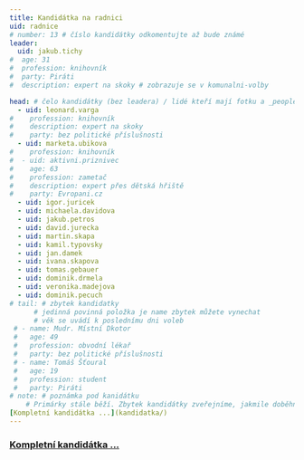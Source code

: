 ```yaml
---
title: Kandidátka na radnici
uid: radnice
# number: 13 # číslo kandidátky odkomentujte až bude známé
leader:
  uid: jakub.tichy
#  age: 31
#  profession: knihovník
#  party: Piráti
#  description: expert na skoky # zobrazuje se v komunalni-volby

head: # čelo kandidátky (bez leadera) / lidé kteří mají fotku a _people/jmeno.md
  - uid: leonard.varga
#    profession: knihovník
#    description: expert na skoky
#    party: bez politické příslušnosti
  - uid: marketa.ubikova
#    profession: knihovník
#  - uid: aktivni.priznivec
#    age: 63
#    profession: zametač
#    description: expert přes dětská hřiště
#    party: Evropani.cz
  - uid: igor.juricek
  - uid: michaela.davidova
  - uid: jakub.petros
  - uid: david.jurecka
  - uid: martin.skapa
  - uid: kamil.typovsky
  - uid: jan.damek
  - uid: ivana.skapova
  - uid: tomas.gebauer
  - uid: dominik.drmela
  - uid: veronika.madejova
  - uid: dominik.pecuch
# tail: # zbytek kandidatky
      # jedinná povinná položka je name zbytek můžete vynechat
      # věk se uvádí k poslednímu dni voleb
 # - name: Mudr. Místní Dkotor
 #   age: 49
 #   profession: obvodní lékař
 #   party: bez politické příslušnosti
 # - name: Tomáš Šťoural
 #   age: 19
 #   profession: student
 #   party: Piráti
# note: # poznámka pod kanidátku
    # Primárky stále běží. Zbytek kandidátky zveřejníme, jakmile doběhnou.
[Kompletní kandidátka ...](kandidatka/)
---
```



<a href="kandidatka/index.md"><h3>Kompletní kandidátka ...</h3></a>
